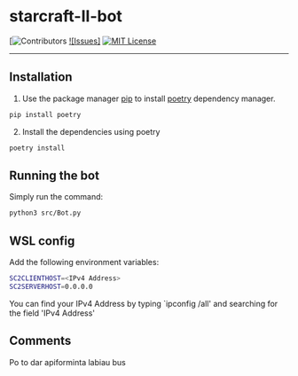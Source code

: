 <!-- PROJECT SHIELDS -->
# starcraft-II-bot
[![Contributors][contributors-url]
[![Issues]][issues-url]
[![MIT License][license-shield]][license-url]

---

<!-- ABOUT THE PROJECT -->
## Installation

1. Use the package manager [pip](https://pip.pypa.io/en/stable/) to install [poetry](https://python-poetry.org/) dependency manager.

```bash
pip install poetry
```

2. Install the dependencies using poetry

```bash
poetry install
```

## Running the bot

Simply run the command:

```bash
python3 src/Bot.py
```

## WSL config 

Add the following environment variables:

```bash
SC2CLIENTHOST=<IPv4 Address>
SC2SERVERHOST=0.0.0.0
```

You can find your IPv4 Address by typing `ipconfig /all' and searching for the field 'IPv4 Address'

## Comments

Po to dar apiforminta labiau bus

<!-- MARKDOWN LINKS & IMAGES -->
<!-- https://www.markdownguide.org/basic-syntax/#reference-style-links -->
[contributors-shield]: https://img.shields.io/github/contributors/othneildrew/Best-README-Template.svg?style=for-the-badge
[contributors-url]: https://github.com/german-taxi/starcraft-II-bot/graphs/contributors
[issues-shield]: https://img.shields.io/github/issues/othneildrew/Best-README-Template.svg?style=for-the-badge
[issues-url]: https://github.com/german-taxi/starcraft-II-bot/issues
[license-shield]: https://img.shields.io/github/license/othneildrew/Best-README-Template.svg?style=for-the-badge
[license-url]: https://github.com/german-taxi/starcraft-II-bot/blob/master/LICENSE